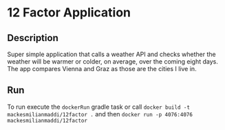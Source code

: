 # 12 Factor Application
## Description
Super simple application that calls a weather 
API and checks whether the weather will be warmer or colder,
on average, over the coming eight days. 
The app compares Vienna and Graz as those are the cities I 
live in.

## Run

To run execute the `dockerRun` gradle task or call 
`docker build -t mackesmilianmaddi/12factor .`
and then 
`docker run -p 4076:4076 mackesmilianmaddi/12factor`
